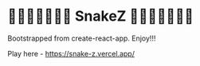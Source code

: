 # 🐍🐍🐍🐍🐍🐍🐍 SnakeZ 🐍🐍🐍🐍🐍🐍🐍

Bootstrapped from create-react-app. Enjoy!!!

Play here - https://snake-z.vercel.app/
